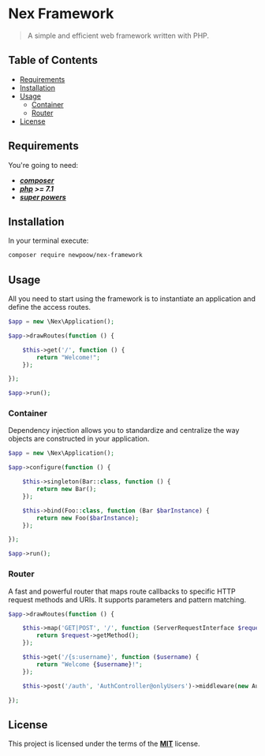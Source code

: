 # Nex Framework
> A simple and efficient web framework written with PHP.

## Table of Contents

* [Requirements](#requirements)
* [Installation](#installation)
* [Usage](#usage)
    * [Container](#container)
    * [Router](#router)
* [License](#license)

## Requirements

You're going to need:
- ***[composer](https://getcomposer.org/)***
- ***[php](https://secure.php.net/manual/en/install.php) >= 7.1***
- ***[super powers](https://hourofcode.com/)***

## Installation

In your terminal execute:
```bash
composer require newpoow/nex-framework
```

## Usage

All you need to start using the framework is to instantiate an application and define the access routes.
```php
$app = new \Nex\Application();

$app->drawRoutes(function () {

    $this->get('/', function () {
        return "Welcome!";
    });

});

$app->run();
```

### Container

Dependency injection allows you to standardize and centralize the way objects are constructed in your application.
```php
$app = new \Nex\Application();

$app->configure(function () {

    $this->singleton(Bar::class, function () {
        return new Bar();
    });

    $this->bind(Foo::class, function (Bar $barInstance) {
        return new Foo($barInstance);
    });

});

$app->run();
```

### Router
A fast and powerful router that maps route callbacks to specific HTTP request methods and URIs. It supports parameters and pattern matching.
```php
$app->drawRoutes(function () {

    $this->map('GET|POST', '/', function (ServerRequestInterface $request) {
        return $request->getMethod();
    });

    $this->get('/{s:username}', function ($username) {
        return "Welcome {$username}!";
    });

    $this->post('/auth', 'AuthController@onlyUsers')->middleware(new AuthMiddleware());

});
```

## License

This project is licensed under the terms of the **[MIT](https://github.com/newpoow/nex-framework/blob/master/LICENSE)** license.
